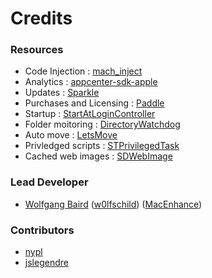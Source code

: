 # Credits

### Resources

- Code Injection : [mach_inject](https://www.github.com/rentzsch/mach_inject)
- Analytics : [appcenter-sdk-apple](https://www.github.com/microsoft/appcenter-sdk-apple)
- Updates : [Sparkle](https://www.github.com/sparkle-project/Sparkle)
- Purchases and Licensing : [Paddle](https://www.github.com/PaddleHQ/Mac-Framework-V4)
- Startup : [StartAtLoginController](https://www.github.com/alexzielenski/StartAtLoginController)
- Folder moitoring : [DirectoryWatchdog](https://www.github.com/graetzer/DirectoryWatchdog)
- Auto move : [LetsMove](https://www.github.com/potionfactory/LetsMove)
- Privledged scripts : [STPrivilegedTask](https://www.github.com/sveinbjornt/STPrivilegedTask)
- Cached web images : [SDWebImage](https://www.github.com/SDWebImage/SDWebImage)

### Lead Developer

- [Wolfgang Baird](https://github.com/w0lfschild) ([w0lfschild](https://github.com/w0lfschild)) ([MacEnhance](https://www.macenhance.com/))


### Contributors

- [nypl](https://github.com/nypl)
- [jslegendre](https://github.com/jslegendre)


